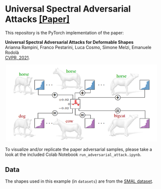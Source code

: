 # Universal Spectral Adversarial Attacks [[Paper]](https://openaccess.thecvf.com/content/CVPR2021/papers/Rampini_Universal_Spectral_Adversarial_Attacks_for_Deformable_Shapes_CVPR_2021_paper.pdf)

This repository is the PyTorch implementation of the paper:

**Universal Spectral Adversarial Attacks for Deformable Shapes**
<br> Arianna Rampini, Franco Pestarini, Luca Cosmo, Simone Melzi, Emanuele Rodolà <br>
[CVPR, 2021](https://cvpr2021.thecvf.com/).

<p align="center">
  <img src="./teaser.PNG" width="500">
</p>

To visualize and/or replicate the paper adversarial samples, please take a look at the included Colab Notebook ```run_adversarial_attack.ipynb```.

## Data

The shapes used in this example (in ```datasets```) are from the [SMAL dataset](https://smal.is.tue.mpg.de/).
